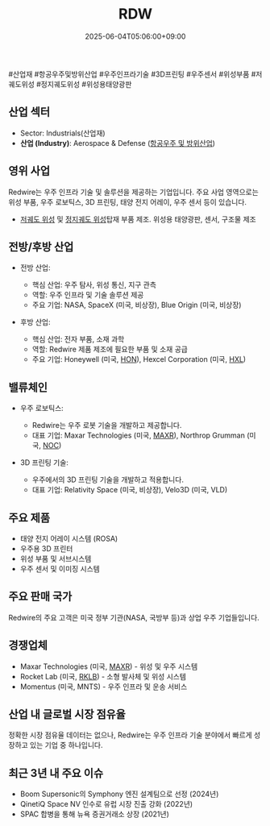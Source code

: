 ﻿---
title: "RDW"
date: 2025-06-04T05:06:00+09:00
lastmod: 2025-06-04T05:06:00+09:00
type: docs
sidebar:
  open: true
weight: 735
---
<div style="display:none">
  <meta property="article:published_time" content="2025-06-03T20:06:00Z" />
  <meta property="article:modified_time" content="2025-06-03T20:06:00Z" />
</div>
#산업재 #항공우주및방위산업 #우주인프라기술 #3D프린팅 #우주센서 #위성부품 #저궤도위성 #정지궤도위성 #위성용태양광판

## 산업 섹터

- Sector: Industrials(산업재)
- **산업 (Industry)**: Aerospace & Defense ([항공우주 및 방위산업](/industry-study/항공우주-및-방위산업/))

## 영위 사업

Redwire는 우주 인프라 기술 및 솔루션을 제공하는 기업입니다. 주요 사업 영역으로는 위성 부품, 우주 로보틱스, 3D 프린팅, 태양 전지 어레이, 우주 센서 등이 있습니다.

- [저궤도 위성](/industry-study/저궤도-위성/) 및 [정지궤도 위성](/industry-study/정지궤도-위성/)탑재 부품 제조. 위성용 태양광판, 센서, 구조물 제조

## 전방/후방 산업

- 전방 산업:
    
    - 핵심 산업: 우주 탐사, 위성 통신, 지구 관측
    - 역할: 우주 인프라 및 기술 솔루션 제공
    - 주요 기업: NASA, SpaceX (미국, 비상장), Blue Origin (미국, 비상장)
    
- 후방 산업:
    
    - 핵심 산업: 전자 부품, 소재 과학
    - 역할: Redwire 제품 제조에 필요한 부품 및 소재 공급
    - 주요 기업: Honeywell (미국, [HON](/company-analysis/hon/)), Hexcel Corporation (미국, [HXL](/company-analysis/hxl/))

## 밸류체인

- 우주 로보틱스:
    
    - Redwire는 우주 로봇 기술을 개발하고 제공합니다.
    - 대표 기업: Maxar Technologies (미국, [MAXR](/company-analysis/maxr/)), Northrop Grumman (미국, [NOC](/company-analysis/noc/))
    
- 3D 프린팅 기술:
    
    - 우주에서의 3D 프린팅 기술을 개발하고 적용합니다.
    - 대표 기업: Relativity Space (미국, 비상장), Velo3D (미국, VLD)

## 주요 제품

- 태양 전지 어레이 시스템 (ROSA)
- 우주용 3D 프린터
- 위성 부품 및 서브시스템
- 우주 센서 및 이미징 시스템

## 주요 판매 국가

Redwire의 주요 고객은 미국 정부 기관(NASA, 국방부 등)과 상업 우주 기업들입니다.

## 경쟁업체

- Maxar Technologies (미국, [MAXR](/company-analysis/maxr/)) - 위성 및 우주 시스템
- Rocket Lab (미국, [RKLB](/company-analysis/rklb/)) - 소형 발사체 및 위성 시스템
- Momentus (미국, MNTS) - 우주 인프라 및 운송 서비스

## 산업 내 글로벌 시장 점유율

정확한 시장 점유율 데이터는 없으나, Redwire는 우주 인프라 기술 분야에서 빠르게 성장하고 있는 기업 중 하나입니다.

## 최근 3년 내 주요 이슈

- Boom Supersonic의 Symphony 엔진 설계팀으로 선정 (2024년)
- QinetiQ Space NV 인수로 유럽 시장 진출 강화 (2022년)
- SPAC 합병을 통해 뉴욕 증권거래소 상장 (2021년)
